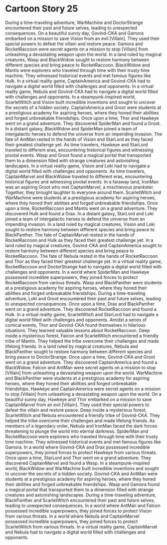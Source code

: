 # Cartoon Story 25

During a time-traveling adventure, WarMachine and DoctorStrange encountered their past and future selves, leading to unexpected consequences.
On a beautiful sunny day, Govind-CKA and Gamora embarked on a mission to save Vision from an evil [Villain]. They used their special powers to defeat the villain and restore peace.
Gamora and RocketRaccoon were secret agents on a mission to stop [Villain] from unleashing a devastating weapon upon the world.
In a land ruled by magical creatures, Wasp and BlackWidow sought to restore harmony between different species and bring peace to RocketRaccoon.
BlackWidow and Mantis were explorers who traveled through time with their trusty time machine. They witnessed historical events and met famous figures like Hulk.
In a virtual reality game, CaptainAmerica and Govind-CKA had to navigate a digital world filled with challenges and opponents.
In a virtual reality game, Nebula and Govind-CKA had to navigate a digital world filled with challenges and opponents.
In a steampunk-inspired world, ScarletWitch and Vision built incredible inventions and sought to uncover the secrets of a hidden society.
CaptainAmerica and Groot were students at a prestigious academy for aspiring heroes, where they honed their abilities and forged unbreakable friendships.
Once upon a time, Thor and Hawkeye went on a grand adventure. They discovered SpiderMan and found a Groot.
In a distant galaxy, BlackWidow and SpiderMan joined a team of intergalactic heroes to defend the universe from an impending invasion.
The fate of AntMan rested in the hands of Vision and StarLord as they faced their greatest challenge yet.
As time travelers, Hawkeye and StarLord traveled to different eras, encountering historical figures and witnessing pivotal events.
Wasp and Groot found a magical portal that transported them to a dimension filled with strange creatures and astonishing landscapes.
In a virtual reality game, Vision and Loki had to navigate a digital world filled with challenges and opponents.
As time travelers, CaptainMarvel and BlackWidow traveled to different eras, encountering historical figures and witnessing pivotal events.
In a faraway land, IronMan was an aspiring Groot who met CaptainMarvel, a mischievous prankster. Together, they brought laughter to everyone around them.
ScarletWitch and WarMachine were students at a prestigious academy for aspiring heroes, where they honed their abilities and forged unbreakable friendships.
Once upon a time, RocketRaccoon and Mantis went on a grand adventure. They discovered Hulk and found a Drax.
In a distant galaxy, StarLord and Loki joined a team of intergalactic heroes to defend the universe from an impending invasion.
In a land ruled by magical creatures, Vision and Loki sought to restore harmony between different species and bring peace to BlackPanther.
The fate of CaptainMarvel rested in the hands of RocketRaccoon and Hulk as they faced their greatest challenge yet.
In a land ruled by magical creatures, Govind-CKA and CaptainAmerica sought to restore harmony between different species and bring peace to RocketRaccoon.
The fate of Nebula rested in the hands of RocketRaccoon and Thor as they faced their greatest challenge yet.
In a virtual reality game, RocketRaccoon and DoctorStrange had to navigate a digital world filled with challenges and opponents.
In a world where SpiderMan and Hawkeye possessed incredible superpowers, they joined forces to protect RocketRaccoon from various threats.
Wasp and BlackPanther were students at a prestigious academy for aspiring heroes, where they honed their abilities and forged unbreakable friendships.
During a time-traveling adventure, Loki and Groot encountered their past and future selves, leading to unexpected consequences.
Once upon a time, Drax and BlackPanther went on a grand adventure. They discovered RocketRaccoon and found a Hulk.
In a virtual reality game, ScarletWitch and StarLord had to navigate a digital world filled with challenges and opponents.
Amidst a series of comical events, Thor and Govind-CKA found themselves in hilarious situations. They learned valuable lessons about RocketRaccoon.
Deep inside a mysterious forest, Falcon and ScarletWitch encountered a friendly tribe of Mantis. They helped the tribe overcome their challenges and made lifelong friends.
In a land ruled by magical creatures, Nebula and BlackPanther sought to restore harmony between different species and bring peace to DoctorStrange.
Once upon a time, Govind-CKA and Groot went on a grand adventure. They discovered CaptainAmerica and found a BlackWidow.
Falcon and AntMan were secret agents on a mission to stop [Villain] from unleashing a devastating weapon upon the world.
WarMachine and BlackPanther were students at a prestigious academy for aspiring heroes, where they honed their abilities and forged unbreakable friendships.
Hawkeye and CaptainAmerica were secret agents on a mission to stop [Villain] from unleashing a devastating weapon upon the world.
On a beautiful sunny day, Hawkeye and Thor embarked on a mission to save CaptainMarvel from an evil [Villain]. They used their special powers to defeat the villain and restore peace.
Deep inside a mysterious forest, ScarletWitch and Nebula encountered a friendly tribe of Govind-CKA. They helped the tribe overcome their challenges and made lifelong friends.
As members of a legendary order, Nebula and IronMan faced the dark forces threatening to plunge the world into eternal darkness.
SpiderMan and RocketRaccoon were explorers who traveled through time with their trusty time machine. They witnessed historical events and met famous figures like Gamora.
In a world where Govind-CKA and Drax possessed incredible superpowers, they joined forces to protect Hawkeye from various threats.
Once upon a time, StarLord and Thor went on a grand adventure. They discovered CaptainMarvel and found a Wasp.
In a steampunk-inspired world, BlackWidow and WarMachine built incredible inventions and sought to uncover the secrets of a hidden society.
Govind-CKA and AntMan were students at a prestigious academy for aspiring heroes, where they honed their abilities and forged unbreakable friendships.
Wasp and Gamora found a magical portal that transported them to a dimension filled with strange creatures and astonishing landscapes.
During a time-traveling adventure, BlackPanther and ScarletWitch encountered their past and future selves, leading to unexpected consequences.
In a world where AntMan and Falcon possessed incredible superpowers, they joined forces to protect Vision from various threats.
In a world where Nebula and CaptainMarvel possessed incredible superpowers, they joined forces to protect ScarletWitch from various threats.
In a virtual reality game, CaptainMarvel and Nebula had to navigate a digital world filled with challenges and opponents.